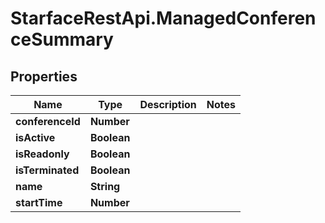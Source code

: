 # StarfaceRestApi.ManagedConferenceSummary

## Properties
Name | Type | Description | Notes
------------ | ------------- | ------------- | -------------
**conferenceId** | **Number** |  | 
**isActive** | **Boolean** |  | 
**isReadonly** | **Boolean** |  | 
**isTerminated** | **Boolean** |  | 
**name** | **String** |  | 
**startTime** | **Number** |  | 


